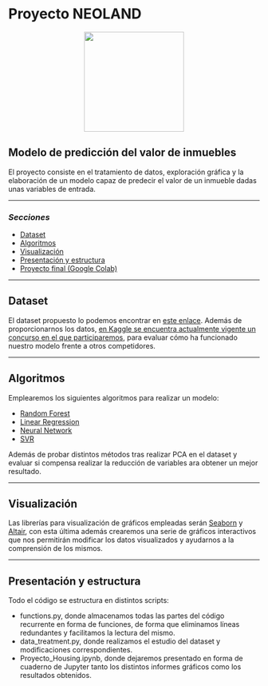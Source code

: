 # Proyecto NEOLAND

<p align="center">
  <img width="200" height="200" src=https://media.licdn.com/dms/image/C4E0BAQFZHsiCPsJdbw/company-logo_200_200/0?e=2159024400&v=beta&t=8pdnYbDLVLg1U-oWWOO88CcokkgK0TAW8L-nLw4Tf3c>
</p>

## Modelo de predicción del valor de inmuebles

El proyecto consiste en el tratamiento de datos, exploración gráfica y la elaboración de un modelo capaz de predecir el valor de un inmueble dadas unas variables de entrada.

***

### _Secciones_

+ [Dataset](#dataset)
+ [Algoritmos](#algoritmos)
+ [Visualización](#visualización)
+ [Presentación y estructura](#presentación-y-estructura)
+ [Proyecto final (Google Colab)](https://colab.research.google.com/github/MandarinoMcZumo/python/blob/master/Proyecto_Housing.ipynb)

***

## Dataset

[enlace_datos]: https://www.kaggle.com/c/house-prices-advanced-regression-techniques/data
[enlace_concurso]: https://www.kaggle.com/c/house-prices-advanced-regression-techniques/overview

El dataset propuesto lo podemos encontrar en [este enlace][enlace_datos]. Además de proporcionarnos los datos, [en Kaggle se encuentra actualmente vigente un concurso en el que participaremos][enlace_concurso], para evaluar cómo ha funcionado nuestro modelo frente a otros competidores.

***

## Algoritmos

[random_forest]: https://scikit-learn.org/stable/modules/generated/sklearn.ensemble.RandomForestRegressor.html
[linear_regression]: https://scikit-learn.org/stable/modules/generated/sklearn.linear_model.LinearRegression.html?highlight=linear%20regression#sklearn.linear_model.LinearRegression
[SVR]: https://scikit-learn.org/stable/modules/generated/sklearn.svm.SVR.html?highlight=svr#sklearn.svm.SVR
[Neural]: https://keras.io/getting-started/sequential-model-guide/

Emplearemos los siguientes algoritmos para realizar un modelo:
+ [Random Forest][random_forest]
+ [Linear Regression][linear_regression]
+ [Neural Network][Neural]
+ [SVR][SVR]

Además de probar distintos métodos tras realizar PCA en el dataset y evaluar si compensa realizar la reducción de variables ara obtener un mejor resultado.

***

## Visualización

[enlace_seaborn]: https://seaborn.pydata.org/
[enlace_altair]: https://altair-viz.github.io/index.html

Las librerías para visualización de gráficos empleadas serán [Seaborn][enlace_seaborn] y [Altair][enlace_altair], con esta última además crearemos una serie de gráficos interactivos que nos permitirán modificar los datos visualizados y ayudarnos a la comprensión de los mismos.

***

## Presentación y estructura

Todo el código se estructura en distintos scripts:
+ functions.py, donde almacenamos todas las partes del código recurrente en forma de funciones, de forma que eliminamos líneas redundantes y facilitamos la lectura del mismo.
+ data_treatment.py, donde realizamos el estudio del dataset y modificaciones correspondientes.
+ Proyecto_Housing.ipynb, donde dejaremos presentado en forma de cuaderno de Jupyter tanto los distintos informes gráficos como los resultados obtenidos.
